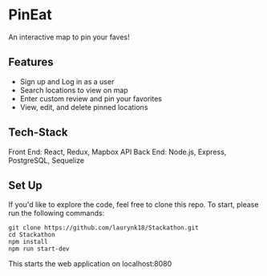 # PinEat

An interactive map to pin your faves!

## Features

* Sign up and Log in as a user
* Search locations to view on map
* Enter custom review and pin your favorites
* View, edit, and delete pinned locations

## Tech-Stack

Front End: React, Redux, Mapbox API
Back End: Node.js, Express, PostgreSQL, Sequelize

## Set Up

If you'd like to explore the code, feel free to clone this repo. To start, please run the following commands:

```
git clone https://github.com/laurynk18/Stackathon.git
cd Stackathon
npm install
npm run start-dev
```

This starts the web application on localhost:8080
